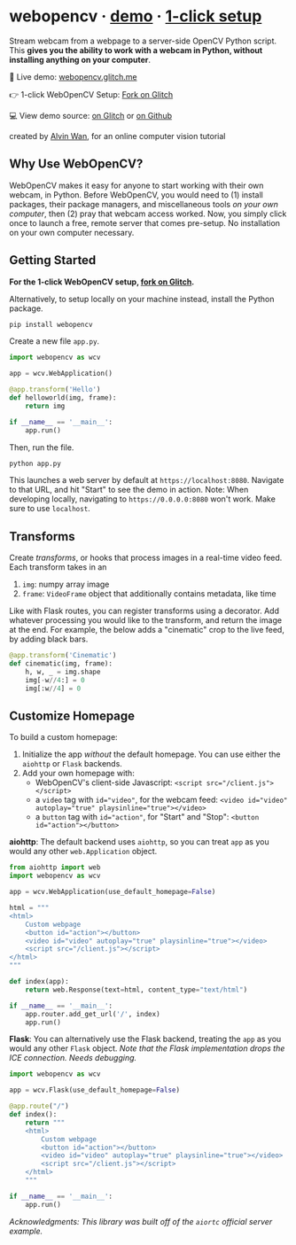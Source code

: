 # webopencv &middot; [demo](https://webopencv.glitch.me) &middot; [1-click setup](https://glitch.com/edit/#!/remix/webopencv)
Stream webcam from a webpage to a server-side OpenCV Python script. This **gives you the ability to work with a webcam in Python, without installing anything on your computer**.

🎥 Live demo: [webopencv.glitch.me](https://webopencv.glitch.me)

👉 1-click WebOpenCV Setup: [Fork on Glitch](https://glitch.com/edit/#!/remix/webopencv)

💻 View demo source: [on Glitch](https://glitch.com/edit/#!/webopencv) or [on Github](https://github.com/alvinwan/webopencv/tree/main/demo)

created by [Alvin Wan](https://alvinwan.com), for an online computer vision tutorial

## Why Use WebOpenCV?

WebOpenCV makes it easy for anyone to start working with their own webcam, in Python. Before WebOpenCV, you would need to (1) install packages, their package managers, and miscellaneous tools *on your own computer*, then (2) pray that webcam access worked. Now, you simply click once to launch a free, remote server that comes pre-setup. No installation on your own computer necessary.

## Getting Started

**For the 1-click WebOpenCV setup, [fork on Glitch](https://glitch.com/edit/#!/remix/webopencv).**

Alternatively, to setup locally on your machine instead, install the Python package.

```bash
pip install webopencv
```

Create a new file `app.py`.

```python
import webopencv as wcv

app = wcv.WebApplication()

@app.transform('Hello')
def helloworld(img, frame):
    return img

if __name__ == '__main__':
    app.run()
```

Then, run the file.

```bash
python app.py
```

This launches a web server by default at `https://localhost:8080`. Navigate to that URL, and hit "Start" to see the demo in action. Note: When developing locally, navigating to `https://0.0.0.0:8080` won't work. Make sure to use `localhost`.

## Transforms

Create *transforms*, or hooks that process images in a real-time video feed. Each transform takes in an

1. `img`: numpy array image
2. `frame`: `VideoFrame` object that additionally contains metadata, like time

Like with Flask routes, you can register transforms using a decorator. Add whatever processing you would like to the transform, and return the image at the end. For example, the below adds a "cinematic" crop to the live feed, by adding black bars.

```python
@app.transform('Cinematic')
def cinematic(img, frame):
    h, w, _ = img.shape
    img[-w//4:] = 0
    img[:w//4] = 0
```

## Customize Homepage

To build a custom homepage:

1. Initialize the app *without* the default homepage. You can use either the `aiohttp` or `Flask` backends.
2. Add your own homepage with:
    - WebOpenCV's client-side Javascript: `<script src="/client.js"></script>`
    - a `video` tag with `id="video"`, for the webcam feed: `<video id="video" autoplay="true" playsinline="true"></video>`
    - a `button` tag with `id="action"`, for "Start" and "Stop": `<button id="action"></button>` 

**aiohttp**: The default backend uses `aiohttp`, so you can treat `app` as you would any other `web.Application` object.

```python
from aiohttp import web
import webopencv as wcv

app = wcv.WebApplication(use_default_homepage=False)

html = """
<html>
    Custom webpage
    <button id="action"></button>
    <video id="video" autoplay="true" playsinline="true"></video>
    <script src="/client.js"></script>
</html>
"""

def index(app):
    return web.Response(text=html, content_type="text/html")

if __name__ == '__main__':
    app.router.add_get_url('/', index)
    app.run()
```

**Flask**: You can alternatively use the Flask backend, treating the `app` as you would any other `Flask` object. *Note that the Flask implementation drops the ICE connection. Needs debugging.*

```python
import webopencv as wcv

app = wcv.Flask(use_default_homepage=False)

@app.route("/")
def index():
    return """
    <html>
        Custom webpage
        <button id="action"></button>
        <video id="video" autoplay="true" playsinline="true"></video>
        <script src="/client.js"></script>
    </html>
    """

if __name__ == '__main__':
    app.run()
```

*Acknowledgments: This library was built off of the `aiortc` official server example.*
